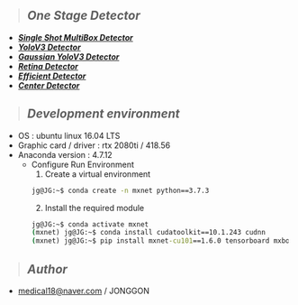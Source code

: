 >## ***One Stage Detector***
* [***Single Shot MultiBox Detector***](https://github.com/DeepFocuser/Mxnet-Detector/tree/master/SSD)
* [***YoloV3 Detector***](https://github.com/DeepFocuser/Mxnet-Detector/tree/master/YoloV3)
* [***Gaussian YoloV3 Detector***](https://github.com/DeepFocuser/Mxnet-Detector/tree/master/GaussianYoloV3)
* [***Retina Detector***](https://github.com/DeepFocuser/Mxnet-Detector/tree/master/RETINA)
* [***Efficient Detector***](https://github.com/DeepFocuser/Mxnet-Detector/tree/master/Efficient)
* [***Center Detector***](https://github.com/DeepFocuser/Mxnet-Detector/tree/master/Center)

>## ***Development environment***
* OS : ubuntu linux 16.04 LTS
* Graphic card / driver : rtx 2080ti / 418.56
* Anaconda version : 4.7.12
    * Configure Run Environment
        1. Create a virtual environment
        ```cmd
        jg@JG:~$ conda create -n mxnet python==3.7.3
        ```
        2. Install the required module
        ```cmd
        jg@JG:~$ conda activate mxnet
        (mxnet) jg@JG:~$ conda install cudatoolkit==10.1.243 cudnn 
        (mxnet) jg@JG:~$ pip install mxnet-cu101==1.6.0 tensorboard mxboard gluoncv plotly mlflow opencv-python==4.1.1.26 onnx tqdm PyYAML --pre --upgrade
        ```

>## ***Author*** 

* medical18@naver.com / JONGGON
